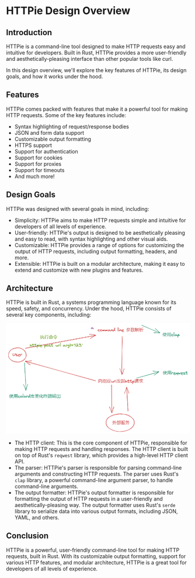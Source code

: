 # HTTPie Design Overview

## Introduction

HTTPie is a command-line tool designed to make HTTP requests easy and intuitive for developers. Built in Rust, HTTPie provides a more user-friendly and aesthetically-pleasing interface than other popular tools like curl.

In this design overview, we'll explore the key features of HTTPie, its design goals, and how it works under the hood.

## Features

HTTPie comes packed with features that make it a powerful tool for making HTTP requests. Some of the key features include:

- Syntax highlighting of request/response bodies
- JSON and form data support
- Customizable output formatting
- HTTPS support
- Support for authentication
- Support for cookies
- Support for proxies
- Support for timeouts
- And much more!

## Design Goals

HTTPie was designed with several goals in mind, including:

- Simplicity: HTTPie aims to make HTTP requests simple and intuitive for developers of all levels of experience.
- User-friendly: HTTPie's output is designed to be aesthetically pleasing and easy to read, with syntax highlighting and other visual aids.
- Customizable: HTTPie provides a range of options for customizing the output of HTTP requests, including output formatting, headers, and more.
- Extensible: HTTPie is built on a modular architecture, making it easy to extend and customize with new plugins and features.

## Architecture

HTTPie is built in Rust, a systems programming language known for its speed, safety, and concurrency. Under the hood, HTTPie consists of several key components, including:

![httpie-framework](../images/httpie-framework.png)

- The HTTP client: This is the core component of HTTPie, responsible for making HTTP requests and handling responses. The HTTP client is built on top of Rust's `reqwest` library, which provides a high-level HTTP client API.
- The parser: HTTPie's parser is responsible for parsing command-line arguments and constructing HTTP requests. The parser uses Rust's `clap` library, a powerful command-line argument parser, to handle command-line arguments.
- The output formatter: HTTPie's output formatter is responsible for formatting the output of HTTP requests in a user-friendly and aesthetically-pleasing way. The output formatter uses Rust's `serde` library to serialize data into various output formats, including JSON, YAML, and others.

## Conclusion

HTTPie is a powerful, user-friendly command-line tool for making HTTP requests, built in Rust. With its customizable output formatting, support for various HTTP features, and modular architecture, HTTPie is a great tool for developers of all levels of experience.
